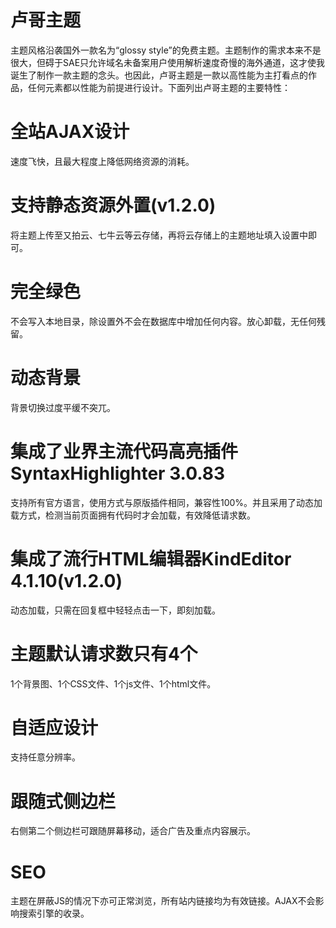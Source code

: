 # 卢哥主题
主题风格沿袭国外一款名为“glossy style”的免费主题。主题制作的需求本来不是很大，但碍于SAE只允许域名未备案用户使用解析速度奇慢的海外通道，这才使我诞生了制作一款主题的念头。也因此，卢哥主题是一款以高性能为主打看点的作品，任何元素都以性能为前提进行设计。下面列出卢哥主题的主要特性：

# 全站AJAX设计
速度飞快，且最大程度上降低网络资源的消耗。
# 支持静态资源外置(v1.2.0)
将主题上传至又拍云、七牛云等云存储，再将云存储上的主题地址填入设置中即可。
# 完全绿色
不会写入本地目录，除设置外不会在数据库中增加任何内容。放心卸载，无任何残留。
# 动态背景
背景切换过度平缓不突兀。
# 集成了业界主流代码高亮插件SyntaxHighlighter 3.0.83
支持所有官方语言，使用方式与原版插件相同，兼容性100%。并且采用了动态加载方式，检测当前页面拥有代码时才会加载，有效降低请求数。
# 集成了流行HTML编辑器KindEditor 4.1.10(v1.2.0)
动态加载，只需在回复框中轻轻点击一下，即刻加载。
# 主题默认请求数只有4个
1个背景图、1个CSS文件、1个js文件、1个html文件。
# 自适应设计
支持任意分辨率。
# 跟随式侧边栏
右侧第二个侧边栏可跟随屏幕移动，适合广告及重点内容展示。
# SEO
主题在屏蔽JS的情况下亦可正常浏览，所有站内链接均为有效链接。AJAX不会影响搜索引擎的收录。
